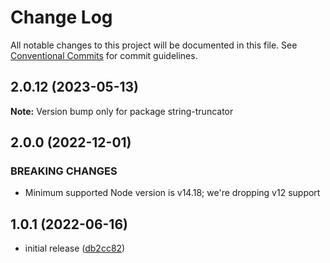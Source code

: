 # Change Log

All notable changes to this project will be documented in this file.
See [Conventional Commits](https://conventionalcommits.org) for commit guidelines.

## 2.0.12 (2023-05-13)

**Note:** Version bump only for package string-truncator

## 2.0.0 (2022-12-01)

### BREAKING CHANGES

- Minimum supported Node version is v14.18; we're dropping v12 support

## 1.0.1 (2022-06-16)

- initial release ([db2cc82](https://github.com/codsen/codsen/commit/db2cc82df92a4700e48dc95dd025393acb0ab673))
